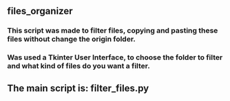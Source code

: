 ## files_organizer
### This script was made to filter files, copying and pasting these files without change the origin folder.
### Was used a Tkinter User Interface, to choose the folder to filter and what kind of files do you want a filter.
## The main script is: filter_files.py
